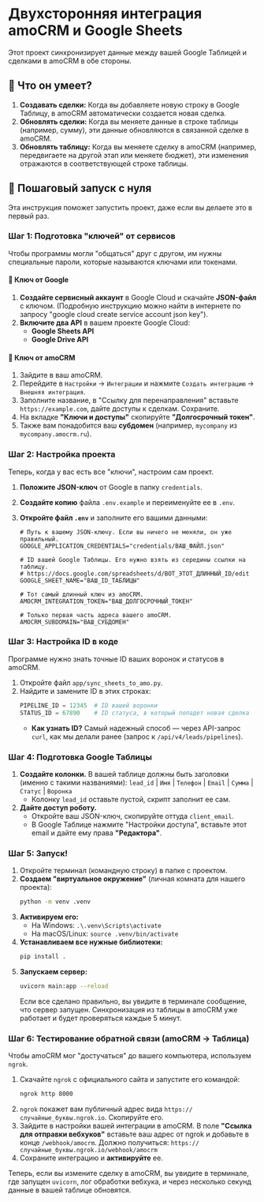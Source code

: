 # Двухсторонняя интеграция amoCRM и Google Sheets

Этот проект синхронизирует данные между вашей Google Таблицей и сделками в amoCRM в обе стороны.

## 🔮 Что он умеет?

1.  **Создавать сделки:** Когда вы добавляете новую строку в Google Таблицу, в amoCRM автоматически создается новая сделка.
2.  **Обновлять сделки:** Когда вы меняете данные в строке таблицы (например, сумму), эти данные обновляются в связанной сделке в amoCRM.
3.  **Обновлять таблицу:** Когда вы меняете сделку в amoCRM (например, передвигаете на другой этап или меняете бюджет), эти изменения отражаются в соответствующей строке таблицы.

## 🚀 Пошаговый запуск с нуля

Эта инструкция поможет запустить проект, даже если вы делаете это в первый раз.

### Шаг 1: Подготовка "ключей" от сервисов

Чтобы программы могли "общаться" друг с другом, им нужны специальные пароли, которые называются ключами или токенами.

#### 🔑 Ключ от Google

1.  **Создайте сервисный аккаунт** в Google Cloud и скачайте **JSON-файл** с ключом. (Подробную инструкцию можно найти в интернете по запросу "google cloud create service account json key").
2.  **Включите два API** в вашем проекте Google Cloud:
    - **Google Sheets API**
    - **Google Drive API**

#### 🔑 Ключ от amoCRM

1.  Зайдите в ваш amoCRM.
2.  Перейдите в `Настройки` -> `Интеграции` и нажмите `Создать интеграцию` -> `Внешняя интеграция`.
3.  Заполните название, в "Ссылку для перенаправления" вставьте `https://example.com`, дайте доступы к сделкам. Сохраните.
4.  На вкладке **"Ключи и доступы"** скопируйте **"Долгосрочный токен"**.
5.  Также вам понадобится ваш **субдомен** (например, `mycompany` из `mycompany.amocrm.ru`).

### Шаг 2: Настройка проекта

Теперь, когда у вас есть все "ключи", настроим сам проект.

1.  **Положите JSON-ключ** от Google в папку `credentials`.
2.  **Создайте копию** файла `.env.example` и переименуйте ее в `.env`.
3.  **Откройте файл `.env`** и заполните его вашими данными:

    ```dotenv
    # Путь к вашему JSON-ключу. Если вы ничего не меняли, он уже правильный.
    GOOGLE_APPLICATION_CREDENTIALS="credentials/ВАШ_ФАЙЛ.json"

    # ID вашей Google Таблицы. Его нужно взять из середины ссылки на таблицу.
    # https://docs.google.com/spreadsheets/d/ВОТ_ЭТОТ_ДЛИННЫЙ_ID/edit
    GOOGLE_SHEET_NAME="ВАШ_ID_ТАБЛИЦЫ"

    # Тот самый длинный ключ из amoCRM.
    AMOCRM_INTEGRATION_TOKEN="ВАШ_ДОЛГОСРОЧНЫЙ_ТОКЕН"

    # Только первая часть адреса вашего amoCRM.
    AMOCRM_SUBDOMAIN="ВАШ_СУБДОМЕН"
    ```

### Шаг 3: Настройка ID в коде

Программе нужно знать точные ID ваших воронок и статусов в amoCRM.

1.  Откройте файл `app/sync_sheets_to_amo.py`.
2.  Найдите и замените ID в этих строках:
    ```python
    PIPELINE_ID = 12345  # ID вашей воронки
    STATUS_ID = 67890    # ID статуса, в который попадет новая сделка
    ```
    - **Как узнать ID?** Самый надежный способ — через API-запрос `curl`, как мы делали ранее (запрос к `/api/v4/leads/pipelines`).

### Шаг 4: Подготовка Google Таблицы

1.  **Создайте колонки.** В вашей таблице должны быть заголовки (именно с такими названиями):
    `lead_id` | `Имя` | `Телефон` | `Email` | `Сумма` | `Статус` | `Воронка`
    - Колонку `lead_id` оставьте пустой, скрипт заполнит ее сам.
2.  **Дайте доступ роботу.**
    - Откройте ваш JSON-ключ, скопируйте оттуда `client_email`.
    - В Google Таблице нажмите "Настройки доступа", вставьте этот email и дайте ему права **"Редактора"**.

### Шаг 5: Запуск!

1.  Откройте терминал (командную строку) в папке с проектом.
2.  **Создаем "виртуальное окружение"** (личная комната для нашего проекта):
    ```bash
    python -m venv .venv
    ```
3.  **Активируем его:**
    - На Windows: `.\.venv\Scripts\activate`
    - На macOS/Linux: `source .venv/bin/activate`
4.  **Устанавливаем все нужные библиотеки:**
    ```bash
    pip install .
    ```
5.  **Запускаем сервер:**
    ```bash
    uvicorn main:app --reload
    ```
    Если все сделано правильно, вы увидите в терминале сообщение, что сервер запущен. Синхронизация из таблицы в amoCRM уже работает и будет проверяться каждые 5 минут.

### Шаг 6: Тестирование обратной связи (amoCRM -> Таблица)

Чтобы amoCRM мог "достучаться" до вашего компьютера, используем `ngrok`.

1.  Скачайте `ngrok` с официального сайта и запустите его командой:
    ```bash
    ngrok http 8000
    ```
2.  `ngrok` покажет вам публичный адрес вида `https://случайные_буквы.ngrok.io`. Скопируйте его.
3.  Зайдите в настройки вашей интеграции в amoCRM. В поле **"Ссылка для отправки вебхуков"** вставьте ваш адрес от ngrok и добавьте в конце `/webhook/amocrm`. Должно получиться:
    `https://случайные_буквы.ngrok.io/webhook/amocrm`
4.  Сохраните интеграцию и **активируйте** ее.

Теперь, если вы измените сделку в amoCRM, вы увидите в терминале, где запущен `uvicorn`, лог обработки вебхука, и через несколько секунд данные в вашей таблице обновятся.
